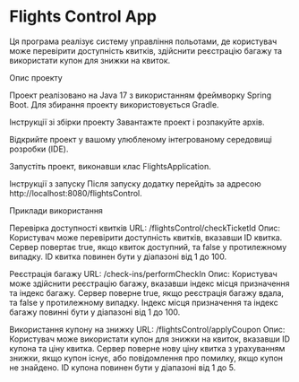 # Flights Control App

Ця програма реалізує систему управління польотами, де користувач може перевірити доступність квитків, здійснити реєстрацію багажу та використати купон для знижки на квиток.

Опис проекту

Проект реалізовано на Java 17 з використанням фреймворку Spring Boot. Для збирання проекту використовується Gradle.

Інструкції зі збірки проекту
Завантажте проект і розпакуйте архів.

Відкрийте проект у вашому улюбленому інтегрованому середовищі розробки (IDE).

Запустіть проект, виконавши клас FlightsApplication.

Інструкції з запуску
Після запуску додатку перейдіть за адресою http://localhost:8080/flightsControl.

Приклади використання

Перевірка доступності квитків
URL: /flightsControl/checkTicketId
Опис: Користувач може перевірити доступність квитків, вказавши ID квитка. Сервер повертає true, якщо квиток доступний, та false у протилежному випадку. 
ID квитка повинен бути у діапазоні від 1 до 100.

Реєстрація багажу
URL: /check-ins/performCheckIn
Опис: Користувач може здійснити реєстрацію багажу, вказавши індекс місця призначення та індекс багажу. Сервер поверне true, якщо реєстрація багажу вдала, та false у протилежному випадку.
Індекс місця призначення та індекс багажу повинні бути у діапазоні від 1 до 100.

Використання купону на знижку
URL: /flightsControl/applyCoupon
Опис: Користувач може використати купон для знижки на квиток, вказавши ID купона та ціну квитка. Сервер поверне нову ціну квитка з урахуванням знижки, якщо купон існує, або повідомлення про помилку, якщо купон не знайдено.
ID купона повинен бути у діапазоні від 1 до 5.
